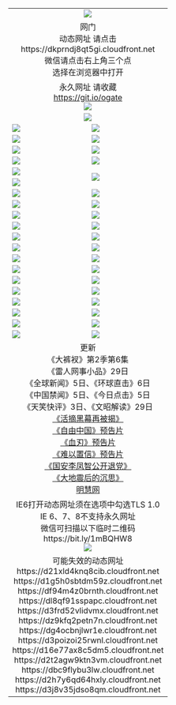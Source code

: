 ﻿<table>
  <tr></tr>
  <tr><td colspan=2 align=center><img src="https://cloud.githubusercontent.com/assets/11880933/13434984/f430fae2-e012-11e5-814f-c2df1e82b247.jpg" /></td></tr>
  <tr><td colspan=2 align=center>网门<br>动态网址 请点击
<br>https://dkprndj8qt5gi.cloudfront.net
      <br>微信请点击右上角三个点<br>选择在浏览器中打开<br></td>
  </tr>
  <tr>
    <td colspan=2 align=center>永久网址 请收藏<br/><a href="https://git.io/ogate" target="_blank">https://git.io/ogate</a><br/><a href="https://dkprndj8qt5gi.cloudfront.net/Up/0WMGDL2.png" target="_blank"><img src="https://dkprndj8qt5gi.cloudfront.net/Up/0WMGD2.png"/></a></td>
  </tr>
  <tr>
    <td colspan=2 align=center><a href="https://dkprndj8qt5gi.cloudfront.net/ogUP.aspx?name=0oGate.apk" target="_blank"><img src="https://dkprndj8qt5gi.cloudfront.net/Up/0WMAZ.jpg" /></a></td>
  </tr>
  <tr>
    <td><a href="https://dkprndj8qt5gi.cloudfront.net/ogNice.aspx" target="_blank"><img src="https://dkprndj8qt5gi.cloudfront.net/Up/0WCYY.jpg" /></a></td>
    <td><a href="https://dkprndj8qt5gi.cloudfront.net/onCO.aspx?ob=600%E4%BA%8B%E7%89%A9&op=%E5%A2%9E%E5%88%A0%E6%94%B9&args=WH1~%23%E7%B1%BB%E5%9E%8B6%E6%96%B0%E9%97%BB%7c%23%E7%B1%BB%E5%9E%8B6%E8%AF%84%E8%AE%BA&mode=" target="_blank"><img src="https://dkprndj8qt5gi.cloudfront.net/Up/0WZTT.jpg" /></a></td> 
  </tr>
  <tr>
    <td><a href="https://dkprndj8qt5gi.cloudfront.net/ogDY.aspx" target="_blank"><img src="https://dkprndj8qt5gi.cloudfront.net/Up/0FK.jpg" /></a></td>
    <td><a href="https://dkprndj8qt5gi.cloudfront.net/ogST.aspx" target="_blank"><img src="https://dkprndj8qt5gi.cloudfront.net/Up/0ST.jpg" /></a></td> 
  </tr>
  <tr>
    <!--td rowspan=2><a href="https://dkprndj8qt5gi.cloudfront.net/ogUP.aspx?name=WJ.mp4&count=T:1,480P:1" target="_blank"><img src="https://dkprndj8qt5gi.cloudfront.net/Up/WJ.jpg" /></a></td-->
    <td><a href="https://dkprndj8qt5gi.cloudfront.net/ogUP.aspx?name=11DKC.mp4&count=T:2,2:6,1:16&from=github" target="_blank"><img src="https://dkprndj8qt5gi.cloudfront.net/Up/11DKC.jpg" /></a></td> 
    <td><div><a href="https://dkprndj8qt5gi.cloudfront.net/ogUP.aspx?name=LRWS.mp4&count=7B:8,6B:44,5A:10,5B:35,4A:14,4B:19,3A:10,3B:26,2A:16,2B:21,1A:23,1B:29&current=7B:8" target="_blank"><img src="https://dkprndj8qt5gi.cloudfront.net/Up/LRWS.jpg" /></a></td>
   </tr>
  <tr>
    <td><a href="https://dkprndj8qt5gi.cloudfront.net/ogUP.aspx?name=LRSH.mp4&count=W:13,2:10" target="_blank"><img src="https://dkprndj8qt5gi.cloudfront.net/Up/LRSH.jpg" /></a></td>
    <td><a href="https://dkprndj8qt5gi.cloudfront.net/ogNiceVedio.aspx" target="_blank"><img src="https://dkprndj8qt5gi.cloudfront.net/Up/TGKDY.jpg" /></a></td>
  </tr>
  <tr>
    <td><a href="https://dkprndj8qt5gi.cloudfront.net/ogUP.aspx?name=JQR.mp4&count=2" target="_blank"><img src="https://dkprndj8qt5gi.cloudfront.net/Up/JQR.jpg" /></a></td>   
    <td rowspan=2><a href="https://dkprndj8qt5gi.cloudfront.net/ogUP.aspx?name=JP.mp4&count=9" target="_blank"><img src="https://dkprndj8qt5gi.cloudfront.net/Up/JP.jpg" /></td>
  </tr>
  <tr>
    <td><a href="https://dkprndj8qt5gi.cloudfront.net/ogUP.aspx?name=WH.mp4" target="_blank"><img src="https://dkprndj8qt5gi.cloudfront.net/Up/WH.jpg" /></a></td>
  </tr>
  <tr>
    <td><a href="https://dkprndj8qt5gi.cloudfront.net/ogUP.aspx?name=SSZJ.mp4&count=SP:6,480P:9" target="_blank"><img src="https://dkprndj8qt5gi.cloudfront.net/Up/SSZJ.jpg" /></a></td>
    <td><a href="https://dkprndj8qt5gi.cloudfront.net/ogUP.aspx?name=ZY.mp4&count=2015:16" target="_blank"><img src="https://dkprndj8qt5gi.cloudfront.net/Up/ZY.jpg" /></a</td>
  </tr>
  <tr>
    <td><a href="https://dkprndj8qt5gi.cloudfront.net/ogUP.aspx?name=XTFY.mp4&count=B:2,A:24" target="_blank"><img src="https://dkprndj8qt5gi.cloudfront.net/Up/XTFY.jpg" /></a></td>
    <td><a href="https://dkprndj8qt5gi.cloudfront.net/ogUP.aspx?name=1XQK.mp4&count=13" target="_blank"><img src="https://dkprndj8qt5gi.cloudfront.net/Up/1XQK.jpg" /></a</td>
  </tr>
  <tr>
    <td><a href="https://dkprndj8qt5gi.cloudfront.net/ogUP.aspx?name=1LYF.mp4&count=2" target="_blank"><img src="https://dkprndj8qt5gi.cloudfront.net/Up/1LYF0.jpg" /></a></td>
    <td><a href="https://dkprndj8qt5gi.cloudfront.net/ogUP.aspx?name=1ZGC.mp4&count=6" target="_blank"><img src="https://dkprndj8qt5gi.cloudfront.net/Up/1ZGC0.jpg" /></a></td>
  </tr>
  <tr>
    <td><a href="https://dkprndj8qt5gi.cloudfront.net/ogUP.aspx?name=1ZKM.mp4&count=3&current=3" target="_blank"><img src="https://dkprndj8qt5gi.cloudfront.net/Up/1ZKM0.jpg" /></a></td>  
    <td><a href="https://dkprndj8qt5gi.cloudfront.net/ogUP.aspx?name=1WWY.mp4&count=6&current=6" target="_blank"><img src="https://dkprndj8qt5gi.cloudfront.net/Up/1WWY0.jpg" /></a></td>
  </tr>
  <tr>
    <td><a href="https://dkprndj8qt5gi.cloudfront.net/ogUP.aspx?name=10JGY.mp4&count=3" target="_blank"><img src="https://dkprndj8qt5gi.cloudfront.net/Up/10JGY0.jpg" /></a></td>
    <td><a href="https://dkprndj8qt5gi.cloudfront.net/ogUP.aspx?name=10CYS.mp4&count=2" target="_blank"><img src="https://dkprndj8qt5gi.cloudfront.net/Up/10CYS0.jpg" /></a></td>
  </tr>
  <tr>
    <td><a href="https://dkprndj8qt5gi.cloudfront.net/ogUP.aspx?name=4SQQ.mp4&count=201603:5,201602:20,201601:21&current=201603:5" target="_blank"><img src="https://dkprndj8qt5gi.cloudfront.net/Up/4SQQ0.jpg"/></a></td>
    <td><a href="https://dkprndj8qt5gi.cloudfront.net/ogUP.aspx?name=4SHQ.mp4&count=201603:6,201602:27,201601:28&current=201603:6" target="_blank"><img src="https://dkprndj8qt5gi.cloudfront.net/Up/4SHQ0.jpg"/></a></td>
  </tr>
  <tr>
    <td><a href="https://dkprndj8qt5gi.cloudfront.net/ogUP.aspx?name=4SZG.mp4&count=201603:5,201602:21,201601:23&current=201603:5" target="_blank"><img src="https://dkprndj8qt5gi.cloudfront.net/Up/4SZG0.jpg"/></a></td>
    <td><a href="https://dkprndj8qt5gi.cloudfront.net/ogUP.aspx?name=4SDJ.mp4&count=201603A:5,201603B:4,201602A:24,201602B:7,201601A:48,201601B:6&current=201603A:5" target="_blank"><img src="https://dkprndj8qt5gi.cloudfront.net/Up/4SDJ0.jpg"/></a></td>
  </tr>
  <tr>
    <td><a href="https://dkprndj8qt5gi.cloudfront.net/ogUP.aspx?name=4CTX.mp4&count=201603:1,201602:3,201601:4&current=201603:1" target="_blank"><img src="https://dkprndj8qt5gi.cloudfront.net/Up/4CTX0.jpg"/></a></td>
    <td><a href="https://dkprndj8qt5gi.cloudfront.net/ogUP.aspx?name=4CWZ.mp4&count=201602:4,201601:4&current=201602:4" target="_blank"><img src="https://dkprndj8qt5gi.cloudfront.net/Up/4CWZ0.jpg"/></a></td>
  </tr>
  <tr>
    <td><a href="https://dkprndj8qt5gi.cloudfront.net/onUP.aspx?name=https://d2t6x1lwzcff38.cloudfront.net/" target="_blank"><img src="https://dkprndj8qt5gi.cloudfront.net/Up/0DTW.jpg"/></a></td>
    <td><a href="https://dkprndj8qt5gi.cloudfront.net/onUP.aspx?name=https://d240ns8up8earz.cloudfront.net/acenter/" target="_blank"><img src="https://dkprndj8qt5gi.cloudfront.net/Up/0TDW.jpg" /></a></td>
  </tr>
  <tr>
    <td><a href="https://dkprndj8qt5gi.cloudfront.net/onUP.aspx?name=https://d4508d6vomz2p.cloudfront.net/gb/nsc413.htm" target="_blank"><img src="https://dkprndj8qt5gi.cloudfront.net/Up/0DJY.jpg" /></a></td>
    <td><a href="https://dkprndj8qt5gi.cloudfront.net/onUP.aspx?name=https://d3bxwq7vzudb5l.cloudfront.net/xtr/gb/prog204.html" target="_blank"><img src="https://dkprndj8qt5gi.cloudfront.net/Up/0XTR.jpg" /></a></td>
  </tr>
  <tr>
    <td><a href="https://dkprndj8qt5gi.cloudfront.net/onUP.aspx?name=https://d3aj00iefsmfgc.cloudfront.net/" target="_blank"><img src="https://dkprndj8qt5gi.cloudfront.net/Up/0MHW.jpg" /></a></td>
    <td><a href="https://dkprndj8qt5gi.cloudfront.net/onUP.aspx?name=https://d1lcj91uv80klr.cloudfront.net/" target="_blank"><img src="https://dkprndj8qt5gi.cloudfront.net/Up/0ZJW.jpg" /></a></td>
  </tr>
  <tr>
    <td><a href="https://dkprndj8qt5gi.cloudfront.net/ogUP.aspx?name=0FG.zip" target="_blank"><img src="https://dkprndj8qt5gi.cloudfront.net/Up/0FG.jpg" /></a></td>
    <td><a href="https://dkprndj8qt5gi.cloudfront.net/ogUP.aspx?name=0FGA.apk" target="_blank"><img src="https://dkprndj8qt5gi.cloudfront.net/Up/0FGA.jpg" /></a></td>
  </tr>
  <tr>
    <td><a href="https://dkprndj8qt5gi.cloudfront.net/ogUP.aspx?name=0U.zip" target="_blank"><img src="https://dkprndj8qt5gi.cloudfront.net/Up/0U.jpg" /></a></td>
    <td><a href="https://dkprndj8qt5gi.cloudfront.net/ogUP.aspx?name=0UA.apk" target="_blank"><img src="https://dkprndj8qt5gi.cloudfront.net/Up/0UA.jpg" /></a></td>
  </tr>
  <tr>
    <td><a href="https://dkprndj8qt5gi.cloudfront.net/ogUP.aspx?name=0iPPOTV.zip" target="_blank"><img src="https://dkprndj8qt5gi.cloudfront.net/Up/0iPPOTV.jpg" /></a></td>
    <td><a href="https://dkprndj8qt5gi.cloudfront.net/ogUP.aspx?name=0iNTD.apk" target="_blank"><img src="https://dkprndj8qt5gi.cloudfront.net/Up/0iNTD.jpg" /></a></td>
  </tr>
  <tr>
    <td colspan=2 align=center>更新<br>
      《大裤衩》第2季第6集<br>
      《雷人网事小品》29日<br>
      《全球新闻》5日、《环球直击》6日<br>
      《中国禁闻》5日、《今日点击》5日<br>
      《天笑快评》3日、《文昭解读》29日<br>
      <a href="https://dkprndj8qt5gi.cloudfront.net/ogUP.aspx?name=SSZJ480P9.mp4" target="_blank">《活摘黑幕再被揭》</a><br>
      <a href="https://dkprndj8qt5gi.cloudfront.net/ogUP.aspx?name=11ZYZG0.mp4" target="_blank">《自由中国》预告片</a><br>
      <a href="https://dkprndj8qt5gi.cloudfront.net/ogUP.aspx?name=11XR.mp4" target="_blank">《血刃》预告片</a><br>
      <a href="https://dkprndj8qt5gi.cloudfront.net/ogUP.aspx?name=11NYZX.mp4&count=2" target="_blank">《难以置信》预告片</a><br>
      <a href="https://dkprndj8qt5gi.cloudfront.net/ogUP.aspx?name=4LFZ.mp4" target="_blank">《国安李凤智公开退党》</a><br>
      <a href="https://dkprndj8qt5gi.cloudfront.net/ogUP.aspx?name=4DDZHDCS.mp4" target="_blank">《大地震后的沉思》</a><br>
      <a href="https://dkprndj8qt5gi.cloudfront.net/onUP.aspx?name=https://www.minghui.org/" target="_blank">明慧网</a></td>
    </td>
  </tr>
  <tr>
    <td colspan=2 align=center>IE6打开动态网址须在选项中勾选TLS 1.0<br/>IE 6、7、8不支持永久网址<br/>
      微信可扫描以下临时二维码<br/>https://bit.ly/1mBQHW8<br/><a href="https://dkprndj8qt5gi.cloudfront.net/Up/0WMGDL3.png" target="_blank"><img src="https://dkprndj8qt5gi.cloudfront.net/Up/0WMGD3.png"/></a><br>
  </tr>
  <tr>
    <td colspan=2 align=center>可能失效的动态网址
<br>https://d21xld4knq8cib.cloudfront.net
<br>https://d1g5h0sbtdm59z.cloudfront.net
<br>https://df94m4z0brnth.cloudfront.net
<br>https://dl8qf91sspapc.cloudfront.net
<br>https://d3frd52vlidvmx.cloudfront.net
<br>https://dz9kfq2petn7n.cloudfront.net
<br>https://dg4ocbnjlwr1e.cloudfront.net
<br>https://d3poizoi25rwnl.cloudfront.net
<br>https://d16e77ax8c5dm5.cloudfront.net
<br>https://d2t2agw9ktn3vm.cloudfront.net
<br>https://dbc9flybu3lw.cloudfront.net
<br>https://d2h7y6qd64hxly.cloudfront.net
<br>https://d3j8v35jdso8qm.cloudfront.net
    </td>
  </tr>
</table>
